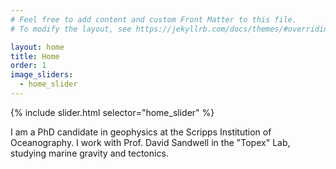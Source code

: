 ```yaml
---
# Feel free to add content and custom Front Matter to this file.
# To modify the layout, see https://jekyllrb.com/docs/themes/#overriding-theme-defaults

layout: home
title: Home
order: 1
image_sliders:
  - home_slider
---
```


{% include slider.html selector="home_slider" %}<br>

I am a PhD candidate in geophysics at the Scripps Institution of Oceanography. I work with Prof. David Sandwell in the "Topex" Lab, studying marine gravity and tectonics.
